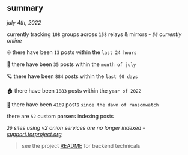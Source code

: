 
## summary
_july 4th, 2022_

currently tracking `108` groups across `158` relays & mirrors - _`56` currently online_

⏲ there have been `13` posts within the `last 24 hours`

🦈 there have been `35` posts within the `month of july`

🪐 there have been `884` posts within the `last 90 days`

🏚 there have been `1883` posts within the `year of 2022`

🦕 there have been `4169` posts `since the dawn of ransomwatch`

there are `52` custom parsers indexing posts

_`20` sites using v2 onion services are no longer indexed - [support.torproject.org](https://support.torproject.org/onionservices/v2-deprecation/)_

> see the project [README](https://github.com/joshhighet/ransomwatch#ransomwatch--) for backend technicals
